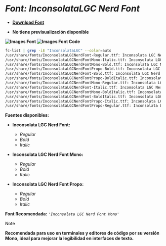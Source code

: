 <!-- Autor: Daniel Benjamin Perez Morales -->
<!-- GitHub: https://github.com/D4nitrix13 -->
<!-- GitLab: https://gitlab.com/D4nitrix13 -->
<!-- Correo electrónico: danielperezdev@proton.me -->

# ***Font: InconsolataLGC Nerd Font***

- **[Download Font](https://github.com/ryanoasis/nerd-fonts/releases/download/v3.2.1/InconsolataLGC.zip "https://github.com/ryanoasis/nerd-fonts/releases/download/v3.2.1/InconsolataLGC.zip")**

- **No tiene previsualización disponible**

**![Images Font](../../Fonts/InconsolataLGC%20Nerd%20Font.png "Fonts/InconsolataLGC Nerd Font.png")**
**![Images Font Code](../../Font%20Images%20Code/InconsolataLGC%20Nerd%20Font%20Code.png "Font Images Code/InconsolataLGC Nerd Font Code.png")**

```bash
fc-list | grep -iE "InconsolataLGC" --color=auto
/usr/share/fonts/InconsolataLGCNerdFont-Regular.ttf: Inconsolata LGC Nerd Font:style=Regular
/usr/share/fonts/InconsolataLGCNerdFontMono-Italic.ttf: Inconsolata LGC Nerd Font Mono:style=Italic
/usr/share/fonts/InconsolataLGCNerdFontMono-Bold.ttf: Inconsolata LGC Nerd Font Mono:style=Bold
/usr/share/fonts/InconsolataLGCNerdFontPropo-Bold.ttf: Inconsolata LGC Nerd Font Propo:style=Bold
/usr/share/fonts/InconsolataLGCNerdFont-Bold.ttf: Inconsolata LGC Nerd Font:style=Bold
/usr/share/fonts/InconsolataLGCNerdFontPropo-BoldItalic.ttf: Inconsolata LGC Nerd Font Propo:style=Bold Italic
/usr/share/fonts/InconsolataLGCNerdFontMono-Regular.ttf: Inconsolata LGC Nerd Font Mono:style=Regular
/usr/share/fonts/InconsolataLGCNerdFont-Italic.ttf: Inconsolata LGC Nerd Font:style=Italic
/usr/share/fonts/InconsolataLGCNerdFontMono-BoldItalic.ttf: Inconsolata LGC Nerd Font Mono:style=Bold Italic
/usr/share/fonts/InconsolataLGCNerdFont-BoldItalic.ttf: Inconsolata LGC Nerd Font:style=Bold Italic
/usr/share/fonts/InconsolataLGCNerdFontPropo-Italic.ttf: Inconsolata LGC Nerd Font Propo:style=Italic
/usr/share/fonts/InconsolataLGCNerdFontPropo-Regular.ttf: Inconsolata LGC Nerd Font Propo:style=Regular
```

**Fuentes disponibles:**

- **Inconsolata LGC Nerd Font:**
  - *Regular*
  - *Bold*
  - *Italic*

- **Inconsolata LGC Nerd Font Mono:**
  - *Regular*
  - *Bold*
  - *Italic*

- **Inconsolata LGC Nerd Font Propo:**
  - *Regular*
  - *Bold*
  - *Italic*

**Font Recomendada:** *`'Inconsolata LGC Nerd Font Mono'`*

> [!NOTE]
> **Recomendada para uso en terminales y editores de código por su versión Mono, ideal para mejorar la legibilidad en interfaces de texto.**
